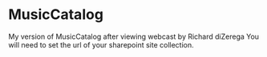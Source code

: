 # MusicCatalog
My version of MusicCatalog after viewing webcast by  Richard diZerega
You will need to set the url of your sharepoint site collection.
